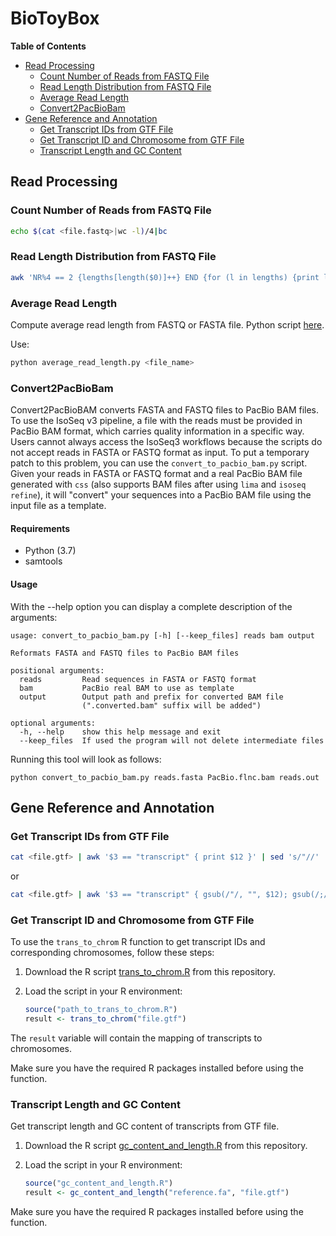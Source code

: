 # BioToyBox

**Table of Contents**

- [Read Processing](#read-processing)
    - [Count Number of Reads from FASTQ File](#count-number-of-reads-from-fastq-file)
    - [Read Length Distribution from FASTQ File](#read-length-distribution-from-fastq-file)
    - [Average Read Length](#average-read-length)
    - [Convert2PacBioBam](#convert2pacbiobam)
- [Gene Reference and Annotation](#gene-reference-and-annotation)
    - [Get Transcript IDs from GTF File](#get-transcript-ids-from-gtf-file)
    - [Get Transcript ID and Chromosome from GTF File](#get-transcript-id-and-chromosome-from-gtf-file)
    - [Transcript Length and GC Content](#transcript-length-and-gc-content)

## Read Processing

### Count Number of Reads from FASTQ File

```bash
echo $(cat <file.fastq>|wc -l)/4|bc
```

### Read Length Distribution from FASTQ File

```bash
awk 'NR%4 == 2 {lengths[length($0)]++} END {for (l in lengths) {print l, lengths[l]}}' <file.fastq>
```

### Average Read Length

Compute average read length from FASTQ or FASTA file. Python script [here](scripts/average_read_length.py).

Use:

```python
python average_read_length.py <file_name>
```

### Convert2PacBioBam

Convert2PacBioBAM converts FASTA and FASTQ files to PacBio BAM files. To use the IsoSeq v3 pipeline, a file with the reads must be provided in PacBio BAM format, which carries quality information in a specific way. Users cannot always access the IsoSeq3 workflows because the scripts do not accept reads in FASTA or FASTQ format as input. To put a temporary patch to this problem, you can use the `convert_to_pacbio_bam.py` script. Given your reads in FASTA or FASTQ format and a real PacBio BAM file generated with `css` (also supports BAM files after using `lima` and `isoseq refine`), it will "convert" your sequences into a PacBio BAM file using the input file as a template.

#### Requirements

- Python (3.7)
- samtools

#### Usage

With the --help option you can display a complete description of the arguments:

```
usage: convert_to_pacbio_bam.py [-h] [--keep_files] reads bam output

Reformats FASTA and FASTQ files to PacBio BAM files

positional arguments:
  reads         Read sequences in FASTA or FASTQ format
  bam           PacBio real BAM to use as template
  output        Output path and prefix for converted BAM file
                (".converted.bam" suffix will be added")

optional arguments:
  -h, --help    show this help message and exit
  --keep_files  If used the program will not delete intermediate files
```

Running this tool will look as follows:

```
python convert_to_pacbio_bam.py reads.fasta PacBio.flnc.bam reads.out
```

## Gene Reference and Annotation

### Get Transcript IDs from GTF File

```bash
cat <file.gtf> | awk '$3 == "transcript" { print $12 }' | sed 's/"//' | sed 's/";//'
```

or

```bash
cat <file.gtf> | awk '$3 == "transcript" { gsub(/"/, "", $12); gsub(/;/, "", $12); print $12 }'
```

### Get Transcript ID and Chromosome from GTF File

To use the `trans_to_chrom` R function to get transcript IDs and corresponding chromosomes, follow these steps:

1. Download the R script [trans_to_chrom.R](scripts/trans_to_chrom.R) from this repository.

2. Load the script in your R environment:

   ```R
   source("path_to_trans_to_chrom.R")
   result <- trans_to_chrom("file.gtf")
   ```

The `result` variable will contain the mapping of transcripts to chromosomes.

Make sure you have the required R packages installed before using the function.

### Transcript Length and GC Content

Get transcript length and GC content of transcripts from GTF file.

1. Download the R script [gc_content_and_length.R](scripts/gc_content_and_length.R) from this repository.

2. Load the script in your R environment:

   ```R
   source("gc_content_and_length.R")
   result <- gc_content_and_length("reference.fa", "file.gtf")
   ```

Make sure you have the required R packages installed before using the function.
